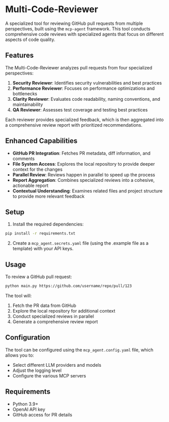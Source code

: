 # Multi-Code-Reviewer

A specialized tool for reviewing GitHub pull requests from multiple perspectives, built using the `mcp-agent` framework. This tool conducts comprehensive code reviews with specialized agents that focus on different aspects of code quality.

## Features

The Multi-Code-Reviewer analyzes pull requests from four specialized perspectives:

1. **Security Reviewer**: Identifies security vulnerabilities and best practices
2. **Performance Reviewer**: Focuses on performance optimizations and bottlenecks
3. **Clarity Reviewer**: Evaluates code readability, naming conventions, and maintainability
4. **QA Reviewer**: Assesses test coverage and testing best practices

Each reviewer provides specialized feedback, which is then aggregated into a comprehensive review report with prioritized recommendations.

## Enhanced Capabilities

- **GitHub PR Integration**: Fetches PR metadata, diff information, and comments
- **File System Access**: Explores the local repository to provide deeper context for the changes
- **Parallel Review**: Reviews happen in parallel to speed up the process
- **Report Aggregation**: Combines specialized reviews into a cohesive, actionable report
- **Contextual Understanding**: Examines related files and project structure to provide more relevant feedback

## Setup

1. Install the required dependencies:

```bash
pip install -r requirements.txt
```

2. Create a `mcp_agent.secrets.yaml` file (using the .example file as a template) with your API keys.

## Usage

To review a GitHub pull request:

```bash
python main.py https://github.com/username/repo/pull/123
```

The tool will:
1. Fetch the PR data from GitHub
2. Explore the local repository for additional context
3. Conduct specialized reviews in parallel
4. Generate a comprehensive review report

## Configuration

The tool can be configured using the `mcp_agent.config.yaml` file, which allows you to:

- Select different LLM providers and models
- Adjust the logging level
- Configure the various MCP servers

## Requirements

- Python 3.9+
- OpenAI API key
- GitHub access for PR details
